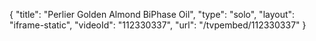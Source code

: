 {
    "title": "Perlier Golden Almond BiPhase Oil",
    "type": "solo",
    "layout": "iframe-static",
    "videoId": "112330337",
    "url": "\/tvpembed\/112330337"
}